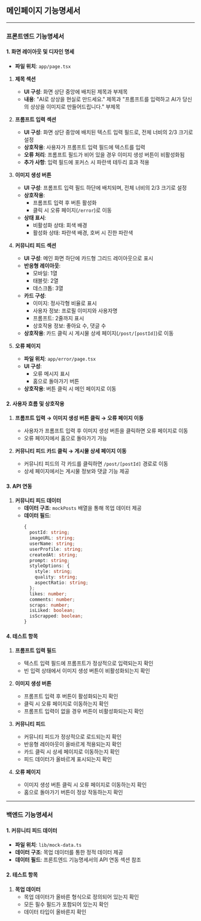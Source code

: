## 메인페이지 기능명세서

---

### 프론트엔드 기능명세서

#### 1. 화면 레이아웃 및 디자인 명세

- **파일 위치**: `app/page.tsx`

1. **제목 섹션**
   - **UI 구성**: 화면 상단 중앙에 배치된 제목과 부제목
   - **내용**: "AI로 상상을 현실로 만드세요." 제목과 "프롬프트를 입력하고 AI가 당신의 상상을 이미지로 만들어드립니다." 부제목

2. **프롬프트 입력 섹션**
   - **UI 구성**: 화면 상단 중앙에 배치된 텍스트 입력 필드로, 전체 너비의 2/3 크기로 설정
   - **상호작용**: 사용자가 프롬프트 입력 필드에 텍스트를 입력
   - **오류 처리**: 프롬프트 필드가 비어 있을 경우 이미지 생성 버튼이 비활성화됨
   - **추가 사항**: 입력 필드에 포커스 시 파란색 테두리 효과 적용

3. **이미지 생성 버튼**
   - **UI 구성**: 프롬프트 입력 필드 하단에 배치되며, 전체 너비의 2/3 크기로 설정
   - **상호작용**: 
     - 프롬프트 입력 후 버튼 활성화
     - 클릭 시 오류 페이지(`/error`)로 이동
   - **상태 표시**: 
     - 비활성화 상태: 회색 배경
     - 활성화 상태: 파란색 배경, 호버 시 진한 파란색

4. **커뮤니티 피드 섹션**
   - **UI 구성**: 메인 화면 하단에 카드형 그리드 레이아웃으로 표시
   - **반응형 레이아웃**: 
     - 모바일: 1열
     - 태블릿: 2열
     - 데스크톱: 3열
   - **카드 구성**:
     - 이미지: 정사각형 비율로 표시
     - 사용자 정보: 프로필 이미지와 사용자명
     - 프롬프트: 2줄까지 표시
     - 상호작용 정보: 좋아요 수, 댓글 수
   - **상호작용**: 카드 클릭 시 게시물 상세 페이지(`/post/[postId]`)로 이동

5. **오류 페이지**
   - **파일 위치**: `app/error/page.tsx`
   - **UI 구성**:
     - 오류 메시지 표시
     - 홈으로 돌아가기 버튼
   - **상호작용**: 버튼 클릭 시 메인 페이지로 이동

#### 2. 사용자 흐름 및 상호작용

1. **프롬프트 입력 → 이미지 생성 버튼 클릭 → 오류 페이지 이동**
   - 사용자가 프롬프트 입력 후 이미지 생성 버튼을 클릭하면 오류 페이지로 이동
   - 오류 페이지에서 홈으로 돌아가기 가능

2. **커뮤니티 피드 카드 클릭 → 게시물 상세 페이지 이동**
   - 커뮤니티 피드의 각 카드를 클릭하면 `/post/[postId]` 경로로 이동
   - 상세 페이지에서는 게시물 정보와 댓글 기능 제공

#### 3. API 연동

1. **커뮤니티 피드 데이터**
   - **데이터 구조**: `mockPosts` 배열을 통해 목업 데이터 제공
   - **데이터 필드**:
     ```typescript
     {
       postId: string;
       imageURL: string;
       userName: string;
       userProfile: string;
       createdAt: string;
       prompt: string;
       styleOptions: {
         style: string;
         quality: string;
         aspectRatio: string;
       };
       likes: number;
       comments: number;
       scraps: number;
       isLiked: boolean;
       isScrapped: boolean;
     }
     ```

#### 4. 테스트 항목

1. **프롬프트 입력 필드**
   - 텍스트 입력 필드에 프롬프트가 정상적으로 입력되는지 확인
   - 빈 입력 상태에서 이미지 생성 버튼이 비활성화되는지 확인

2. **이미지 생성 버튼**
   - 프롬프트 입력 후 버튼이 활성화되는지 확인
   - 클릭 시 오류 페이지로 이동하는지 확인
   - 프롬프트 입력이 없을 경우 버튼이 비활성화되는지 확인

3. **커뮤니티 피드**
   - 커뮤니티 피드가 정상적으로 로드되는지 확인
   - 반응형 레이아웃이 올바르게 적용되는지 확인
   - 카드 클릭 시 상세 페이지로 이동하는지 확인
   - 피드 데이터가 올바르게 표시되는지 확인

4. **오류 페이지**
   - 이미지 생성 버튼 클릭 시 오류 페이지로 이동하는지 확인
   - 홈으로 돌아가기 버튼이 정상 작동하는지 확인

---

### 백엔드 기능명세서

#### 1. 커뮤니티 피드 데이터

- **파일 위치**: `lib/mock-data.ts`
- **데이터 구조**: 목업 데이터를 통한 정적 데이터 제공
- **데이터 필드**: 프론트엔드 기능명세서의 API 연동 섹션 참조

#### 2. 테스트 항목

1. **목업 데이터**
   - 목업 데이터가 올바른 형식으로 정의되어 있는지 확인
   - 모든 필수 필드가 포함되어 있는지 확인
   - 데이터 타입이 올바른지 확인